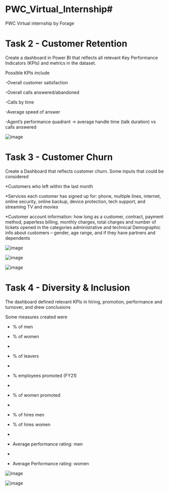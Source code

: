 # PWC_Virtual_Internship#

PWC Virtual internship by Forage

# Task 2 - Customer Retention

Create a dashboard in Power BI that reflects all relevant Key Performance Indicators (KPIs) and metrics in the dataset.

Possible KPIs include

-Overall customer satisfaction

-Overall calls answered/abandoned

-Calls by time

-Average speed of answer

-Agent’s performance quadrant -> average handle time (talk duration) vs calls answered

![image](https://github.com/user-attachments/assets/eb81bb4d-bd5d-417b-9797-1c0d3ff7e857)

# Task 3 - Customer Churn

Create a Dashboard that reflects customer churn. Some inputs that could be considered

*Customers who left within the last month

*Services each customer has signed up for: phone, multiple lines, internet, online security, online backup, device protection, tech support, and streaming TV and movies

*Customer account information: how long as a customer, contract, payment method, paperless billing, monthly charges, total charges and number of tickets opened in the categories administrative and technical
Demographic info about customers – gender, age range, and if they have partners and dependents

![image](https://github.com/user-attachments/assets/121d2b3f-496a-4ab6-93ab-48cc747c74df)

![image](https://github.com/user-attachments/assets/ab6d8d19-92fd-429c-8fae-8cf3a39c1d05)

![image](https://github.com/user-attachments/assets/a146565d-4a7c-479d-9728-3455e515353a)

# Task 4 - Diversity & Inclusion

The dashboard defined relevant KPIs in hiring, promotion, performance and turnover, and drew conclusions

Some measures created were

- % of men
  
- % of women
- 
- % of leavers
- 
- % employees promoted (FY21)
- 
- % of women promoted
- 
- % of hires men
  
- % of hires women
- 
- Average performance rating: men
- 
- Average Performance rating: women

![image](https://github.com/user-attachments/assets/01fd5202-576c-4a32-a309-c7732599e788)

![image](https://github.com/user-attachments/assets/045f5606-1ca7-49d7-8519-a34aaeb8347d)

